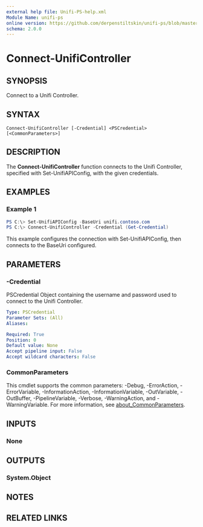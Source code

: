 ```yaml
---
external help file: Unifi-PS-help.xml
Module Name: unifi-ps
online version: https://github.com/derpenstiltskin/unifi-ps/blob/master/docs/Connect-UnifiController.md
schema: 2.0.0
---
```


# Connect-UnifiController

## SYNOPSIS
Connect to a Unifi Controller.

## SYNTAX

```
Connect-UnifiController [-Credential] <PSCredential> [<CommonParameters>]
```

## DESCRIPTION
The **Connect-UnifiController** function connects to the Unifi Controller, specified with Set-UnifiAPIConfig, with the given credentials.

## EXAMPLES

### Example 1
```powershell
PS C:\> Set-UnifiAPIConfig -BaseUri unifi.contoso.com
PS C:\> Connect-UnifiController -Credential (Get-Credential)
```

This example configures the connection with Set-UnifiAPIConfig, then connects to the BaseUri configured.

## PARAMETERS

### -Credential
PSCredential Object containing the username and password used to connect to the Unifi Controller.

```yaml
Type: PSCredential
Parameter Sets: (All)
Aliases:

Required: True
Position: 0
Default value: None
Accept pipeline input: False
Accept wildcard characters: False
```

### CommonParameters
This cmdlet supports the common parameters: -Debug, -ErrorAction, -ErrorVariable, -InformationAction, -InformationVariable, -OutVariable, -OutBuffer, -PipelineVariable, -Verbose, -WarningAction, and -WarningVariable. For more information, see [about_CommonParameters](http://go.microsoft.com/fwlink/?LinkID=113216).

## INPUTS

### None
## OUTPUTS

### System.Object
## NOTES

## RELATED LINKS
